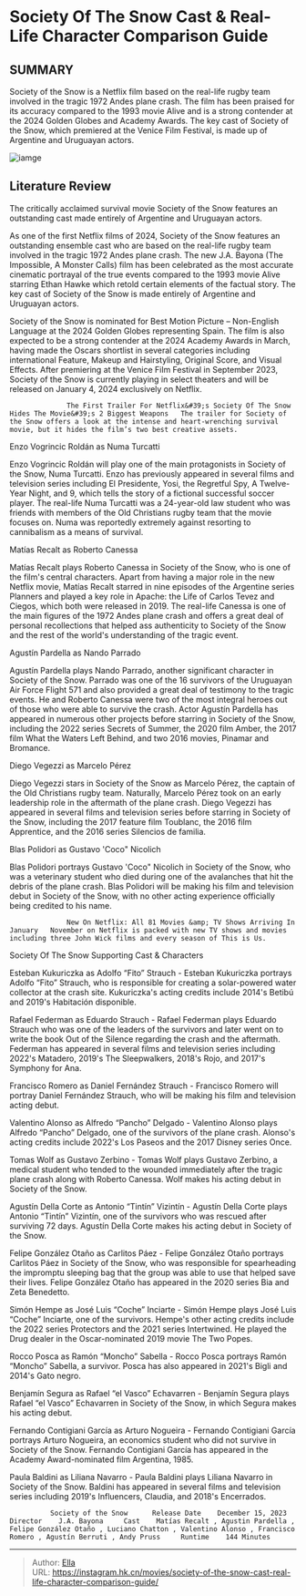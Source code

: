 # Society Of The Snow Cast &amp; Real-Life Character Comparison Guide


## SUMMARY 



  Society of the Snow is a Netflix film based on the real-life rugby team involved in the tragic 1972 Andes plane crash.   The film has been praised for its accuracy compared to the 1993 movie Alive and is a strong contender at the 2024 Golden Globes and Academy Awards.   The key cast of Society of the Snow, which premiered at the Venice Film Festival, is made up of Argentine and Uruguayan actors.  

![iamge](https://static1.srcdn.com/wordpress/wp-content/uploads/2024/01/society-of-the-snow-cast-real-character-comparison.jpg)

## Literature Review

The critically acclaimed survival movie Society of the Snow features an outstanding cast made entirely of Argentine and Uruguayan actors.




As one of the first Netflix films of 2024, Society of the Snow features an outstanding ensemble cast who are based on the real-life rugby team involved in the tragic 1972 Andes plane crash. The new J.A. Bayona (The Impossible, A Monster Calls) film has been celebrated as the most accurate cinematic portrayal of the true events compared to the 1993 movie Alive starring Ethan Hawke which retold certain elements of the factual story. The key cast of Society of the Snow is made entirely of Argentine and Uruguayan actors.




Society of the Snow is nominated for Best Motion Picture – Non-English Language at the 2024 Golden Globes representing Spain. The film is also expected to be a strong contender at the 2024 Academy Awards in March, having made the Oscars shortlist in several categories including international Feature, Makeup and Hairstyling, Original Score, and Visual Effects. After premiering at the Venice Film Festival in September 2023, Society of the Snow is currently playing in select theaters and will be released on January 4, 2024 exclusively on Netflix.

                  The First Trailer For Netflix&#39;s Society Of The Snow Hides The Movie&#39;s 2 Biggest Weapons   The trailer for Society of the Snow offers a look at the intense and heart-wrenching survival movie, but it hides the film’s two best creative assets.   


 Enzo Vogrincic Roldán as Numa Turcatti 
          




Enzo Vogrincic Roldán will play one of the main protagonists in Society of the Snow, Numa Turcatti. Enzo has previously appeared in several films and television series including El Presidente, Yosi, the Regretful Spy, A Twelve-Year Night, and 9, which tells the story of a fictional successful soccer player. The real-life Numa Turcatti was a 24-year-old law student who was friends with members of the Old Christians rugby team that the movie focuses on. Numa was reportedly extremely against resorting to cannibalism as a means of survival.



 Matías Recalt as Roberto Canessa 
          

Matías Recalt plays Roberto Canessa in Society of the Snow, who is one of the film&#39;s central characters. Apart from having a major role in the new Netflix movie, Matías Recalt starred in nine episodes of the Argentine series Planners and played a key role in Apache: the Life of Carlos Tevez and Ciegos, which both were released in 2019. The real-life Canessa is one of the main figures of the 1972 Andes plane crash and offers a great deal of personal recollections that helped ass authenticity to Society of the Snow and the rest of the world&#39;s understanding of the tragic event.






 Agustín Pardella as Nando Parrado 
          

Agustín Pardella plays Nando Parrado, another significant character in Society of the Snow. Parrado was one of the 16 survivors of the Uruguayan Air Force Flight 571 and also provided a great deal of testimony to the tragic events. He and Roberto Canessa were two of the most integral heroes out of those who were able to survive the crash. Actor Agustín Pardella has appeared in numerous other projects before starring in Society of the Snow, including the 2022 series Secrets of Summer, the 2020 film Amber, the 2017 film What the Waters Left Behind, and two 2016 movies, Pinamar and Bromance.



 Diego Vegezzi as Marcelo Pérez 
          




Diego Vegezzi stars in Society of the Snow as Marcelo Pérez, the captain of the Old Christians rugby team. Naturally, Marcelo Pérez took on an early leadership role in the aftermath of the plane crash. Diego Vegezzi has appeared in several films and television series before starring in Society of the Snow, including the 2017 feature film Toublanc, the 2016 film Apprentice, and the 2016 series Silencios de familia.



 Blas Polidori as Gustavo &#39;Coco&#34; Nicolich 
          

Blas Polidori portrays Gustavo &#39;Coco&#34; Nicolich in Society of the Snow, who was a veterinary student who died during one of the avalanches that hit the debris of the plane crash. Blas Polidori will be making his film and television debut in Society of the Snow, with no other acting experience officially being credited to his name.




                  New On Netflix: All 81 Movies &amp; TV Shows Arriving In January   November on Netflix is packed with new TV shows and movies including three John Wick films and every season of This is Us.   



 Society Of The Snow Supporting Cast &amp; Characters 
          

Esteban Kukuriczka as Adolfo “Fito” Strauch - Esteban Kukuriczka portrays Adolfo “Fito” Strauch, who is responsible for creating a solar-powered water collector at the crash site. Kukuriczka&#39;s acting credits include 2014&#39;s Betibú and 2019&#39;s Habitación disponible.

Rafael Federman as Eduardo Strauch -  Rafael Federman plays Eduardo Strauch who was one of the leaders of the survivors and later went on to write the book Out of the Silence regarding the crash and the aftermath. Federman has appeared in several films and television series including 2022&#39;s Matadero, 2019&#39;s The Sleepwalkers, 2018&#39;s Rojo, and 2017&#39;s Symphony for Ana.




Francisco Romero as Daniel Fernández Strauch - Francisco Romero will portray Daniel Fernández Strauch, who will be making his film and television acting debut.

Valentino Alonso as Alfredo “Pancho” Delgado - Valentino Alonso plays Alfredo “Pancho” Delgado, one of the survivors of the plane crash. Alonso&#39;s acting credits include 2022&#39;s Los Paseos and the 2017 Disney series Once.

Tomas Wolf as Gustavo Zerbino - Tomas Wolf plays Gustavo Zerbino, a medical student who tended to the wounded immediately after the tragic plane crash along with Roberto Canessa. Wolf makes his acting debut in Society of the Snow.

Agustín Della Corte as Antonio “Tintín” Vizintín - Agustín Della Corte plays Antonio “Tintín” Vizintín, one of the survivors who was rescued after surviving 72 days. Agustín Della Corte makes his acting debut in Society of the Snow.

Felipe González Otaño as Carlitos Páez - Felipe González Otaño portrays Carlitos Páez in Society of the Snow, who was responsible for spearheading the impromptu sleeping bag that the group was able to use that helped save their lives. Felipe González Otaño has appeared in the 2020 series Bia and Zeta Benedetto.




Simón Hempe as José Luis “Coche” Inciarte - Simón Hempe plays José Luis “Coche” Inciarte, one of the survivors. Hempe&#39;s other acting credits include the 2022 series Protectors and the 2021 series Intertwined. He played the Drug dealer in the Oscar-nominated 2019 movie The Two Popes.

Rocco Posca as Ramón “Moncho” Sabella - Rocco Posca portrays Ramón “Moncho” Sabella, a survivor. Posca has also appeared in 2021&#39;s Bigli and 2014&#39;s Gato negro.

Benjamín Segura as Rafael “el Vasco” Echavarren - Benjamín Segura plays Rafael “el Vasco” Echavarren in Society of the Snow, in which Segura makes his acting debut.

Fernando Contigiani García as Arturo Nogueira - Fernando Contigiani García portrays Arturo Nogueira, an economics student who did not survive in Society of the Snow. Fernando Contigiani García has appeared in the Academy Award-nominated film Argentina, 1985.




Paula Baldini as Liliana Navarro - Paula Baldini plays Liliana Navarro in Society of the Snow. Baldini has appeared in several films and television series including 2019&#39;s Influencers, Claudia, and 2018&#39;s Encerrados.

              Society of the Snow      Release Date    December 15, 2023     Director    J.A. Bayona     Cast    Matías Recalt , Agustin Pardella , Felipe González Otaño , Luciano Chatton , Valentino Alonso , Francisco Romero , Agustín Berruti , Andy Pruss     Runtime    144 Minutes      


---

> Author: [Ella](https://instagram.hk.cn/)  
> URL: https://instagram.hk.cn/movies/society-of-the-snow-cast-real-life-character-comparison-guide/  

